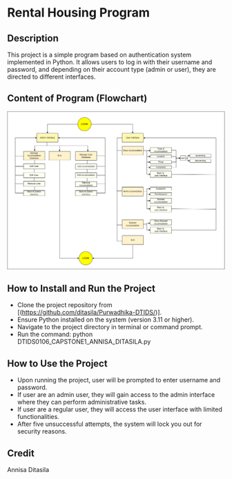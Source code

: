 # **Rental Housing Program**


## Description

This project is a simple program based on authentication system implemented in Python. It allows users to log in with their username and password, and depending on their account type (admin or user), they are directed to different interfaces. 


## Content of Program (Flowchart)
<img src="Content_of_Program.png">

 
## How to Install and Run the Project
   - Clone the project repository from [(https://github.com/ditasila/Purwadhika-DTIDS/)].
   - Ensure Python installed on the system (version 3.11 or higher).
   - Navigate to the project directory in terminal or command prompt.
   - Run the command: python DTIDS0106_CAPSTONE1_ANNISA_DITASILA.py


## How to Use the Project
   - Upon running the project, user will be prompted to enter username and password.
   - If user are an admin user, they will gain access to the admin interface where they can perform administrative tasks.
   - If user are a regular user, they will access the user interface with limited functionalities.
   - After five unsuccessful attempts, the system will lock you out for security reasons.

## Credit

Annisa Ditasila 

